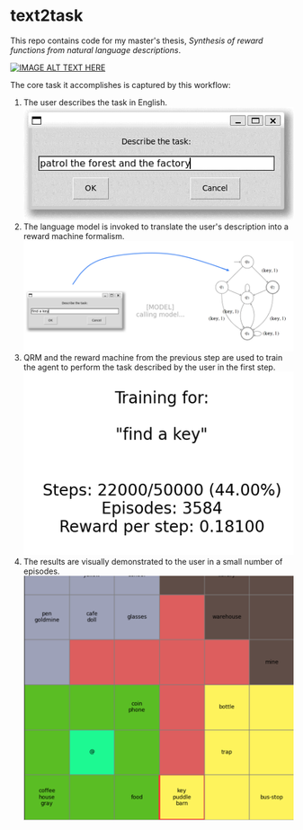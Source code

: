 # text2task

This repo contains code for my master's thesis,
*Synthesis of reward functions from natural language descriptions*.

[![IMAGE ALT TEXT HERE](https://img.youtube.com/vi/xhaLgkVK9lI/0.jpg)](https://www.youtube.com/watch?v=xhaLgkVK9lI)

The core task it accomplishes is captured by this workflow:

1. The user describes the task in English.
    ![/images/ulaz.png](/images/ulaz.png)
2. The language model is invoked to translate the user's description into a reward machine formalism.
    ![/images/model.png](/images/model.png)
3. QRM and the reward machine from the previous step are used to train the agent to perform the task described by the user in the first step.
    ![/images/training.png](/images/training.png)
4. The results are visually demonstrated to the user in a small number of episodes.
    ![/images/demo.png](/images/demo.png)
